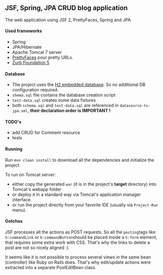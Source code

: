 JSF, Spring, JPA CRUD blog application
---

The web application using JSF 2, PrettyFaces, Spring and JPA.

#### Used frameworks
- Spring
- JPA/Hibernate
- Apache Tomcat 7 server
- [PrettyFaces](http://ocpsoft.org/prettyfaces/) pour pretty URLs.
- [Zurb Foundation 5](http://foundation.zurb.com/)

#### Database

- The project uses the [H2 embedded database](http://www.h2database.com/html/main.html). So no additional DB configuration required.
- `shema.sql` file contains the database creation script
- `test-data.sql` creates some data fixtures
- both `schema.sql` and `test-data.sql` are referenced in `datasource-tx-jpa.xml`, **their declaration order is IMPORTANT !**

#### TODO's

- add CRUD for Comment resource 
- tests

#### Running

Run `mvn clean install` to download all the dependencies and initialize the project.

To run on Tomcat server:

- either copy the generated `war` (it is in the project's **target** directory) into Tomcat's webapp folder
- or deploy it in a standard way via Tomcat's application manager interface.
- or run the project directly from your favorite IDE (usually via `Project-Run` menu).

#### Gotchas

JSF processes all the actions as POST requests. So all the `posting`tags like `h:commandLink` or `h:commandButton`should be placed
inside a `h:form` element, that requires some extra work with CSS. That's why the links to delete a post are not so nicely aligned :).

It seems like it is not possible to process several views in the same bean (controller) like Ruby on Rails does. That's why 
edit/update actions were extracted into a separate PostEditBean class.
